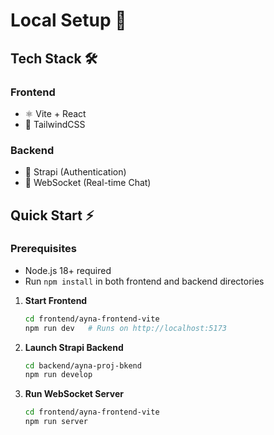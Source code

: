 # Local Setup 🚀

## Tech Stack 🛠️

### Frontend

- ⚛️ Vite + React
- 🎨 TailwindCSS

### Backend

- 🔐 Strapi (Authentication)
- 💬 WebSocket (Real-time Chat)

## Quick Start ⚡

### Prerequisites

- Node.js 18+ required
- Run `npm install` in both frontend and backend directories

1. **Start Frontend**

   ```bash
   cd frontend/ayna-frontend-vite
   npm run dev   # Runs on http://localhost:5173

   ```

2. **Launch Strapi Backend**

   ```bash
   cd backend/ayna-proj-bkend
   npm run develop

   ```

3. **Run WebSocket Server**
   ```bash
   cd frontend/ayna-frontend-vite
   npm run server
   ```

